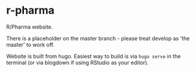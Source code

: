 # r-pharma

R/Pharma website.

There is a placeholder on the master branch - please treat develop as 'the master' to work off.

Website is built from hugo. Easiest way to build is via `hugo serve` in the terminal (or via blogdown if using RStudio as your editor).


